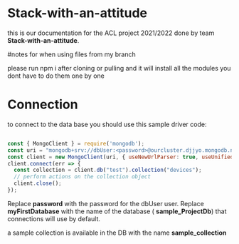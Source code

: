 # Stack-with-an-attitude


this is our documentation for the ACL project 2021/2022 done by team **Stack-with-an-attitude**.


#notes for when using files from my branch

please run npm i after cloning or pulling and it will install all the modules you dont have to do them one by one


# Connection

to connect to the data base you should use this sample driver code:

```javascript 

const { MongoClient } = require('mongodb');
const uri = "mongodb+srv://dbUser:<password>@ourcluster.djjyo.mongodb.net/myFirstDatabase?retryWrites=true&w=majority";
const client = new MongoClient(uri, { useNewUrlParser: true, useUnifiedTopology: true });
client.connect(err => {
  const collection = client.db("test").collection("devices");
  // perform actions on the collection object
  client.close();
});

```


Replace **password** with the password for the dbUser user. Replace **myFirstDatabase** with the name of the database ( **sample_ProjectDb**) that connections will use by default.

a sample collection is available in the DB with the name **sample_collection**


